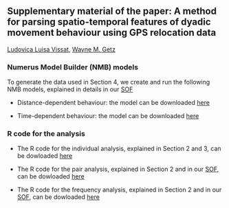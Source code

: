 ## Supplementary material of the paper: A method for parsing spatio-temporal features of dyadic movement behaviour using GPS relocation data <br />

[Ludovica Luisa Vissat](https://ourenvironment.berkeley.edu/people/ludovica-luisa-vissat), [Wayne M. Getz](https://ourenvironment.berkeley.edu/people/wayne-marcus-getz)

### Numerus Model Builder (NMB) models <br />

To generate the data used in Section 4, we create and run the following NMB models, explained in details in our [SOF](https://ludovicalv.github.io/PDFs/Elep_paper.pdf)

- Distance-dependent behaviour: the model can be downloaded [here]()

- Time-dependent behaviour: the model can be downloaded [here]()

### R code for the analysis  <br />

- The R code for the individual analysis, explained in Section 2 and 3, can be dowloaded [here]()

- The R code for the pair analysis, explained in Section 2 and in our [SOF](https://ludovicalv.github.io/PDFs/Elep_paper.pdf), can be dowloaded [here]()

- The R code for the frequency analysis, explained in Section 2 and in our [SOF](https://ludovicalv.github.io/PDFs/Elep_paper.pdf), can be dowloaded [here]()



